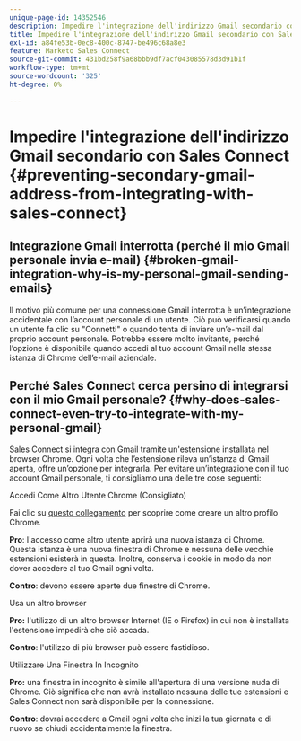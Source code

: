 ```yaml
---
unique-page-id: 14352546
description: Impedire l'integrazione dell'indirizzo Gmail secondario con Sales Connect - Documenti Marketo - Documentazione del prodotto
title: Impedire l'integrazione dell'indirizzo Gmail secondario con Sales Connect
exl-id: a84fe53b-0ec8-400c-8747-be496c68a8e3
feature: Marketo Sales Connect
source-git-commit: 431bd258f9a68bbb9df7acf043085578d3d91b1f
workflow-type: tm+mt
source-wordcount: '325'
ht-degree: 0%

---
```


# Impedire l&#39;integrazione dell&#39;indirizzo Gmail secondario con Sales Connect {#preventing-secondary-gmail-address-from-integrating-with-sales-connect}

## Integrazione Gmail interrotta (perché il mio Gmail personale invia e-mail) {#broken-gmail-integration-why-is-my-personal-gmail-sending-emails}

Il motivo più comune per una connessione Gmail interrotta è un’integrazione accidentale con l’account personale di un utente. Ciò può verificarsi quando un utente fa clic su &quot;Connetti&quot; o quando tenta di inviare un’e-mail dal proprio account personale. Potrebbe essere molto invitante, perché l’opzione è disponibile quando accedi al tuo account Gmail nella stessa istanza di Chrome dell’e-mail aziendale.

## Perché Sales Connect cerca persino di integrarsi con il mio Gmail personale? {#why-does-sales-connect-even-try-to-integrate-with-my-personal-gmail}

Sales Connect si integra con Gmail tramite un&#39;estensione installata nel browser Chrome. Ogni volta che l’estensione rileva un’istanza di Gmail aperta, offre un’opzione per integrarla. Per evitare un’integrazione con il tuo account Gmail personale, ti consigliamo una delle tre cose seguenti:

Accedi Come Altro Utente Chrome (Consigliato)

Fai clic su [questo collegamento](https://support.google.com/chrome/answer/2364824?hl=en) per scoprire come creare un altro profilo Chrome.

**Pro**: l&#39;accesso come altro utente aprirà una nuova istanza di Chrome. Questa istanza è una nuova finestra di Chrome e nessuna delle vecchie estensioni esisterà in questa. Inoltre, conserva i cookie in modo da non dover accedere al tuo Gmail ogni volta.

**Contro**: devono essere aperte due finestre di Chrome.

Usa un altro browser

**Pro:** l&#39;utilizzo di un altro browser Internet (IE o Firefox) in cui non è installata l&#39;estensione impedirà che ciò accada.

**Contro**: l&#39;utilizzo di più browser può essere fastidioso.

Utilizzare Una Finestra In Incognito

**Pro:** una finestra in incognito è simile all&#39;apertura di una versione nuda di Chrome. Ciò significa che non avrà installato nessuna delle tue estensioni e Sales Connect non sarà disponibile per la connessione.

**Contro**: dovrai accedere a Gmail ogni volta che inizi la tua giornata e di nuovo se chiudi accidentalmente la finestra.
